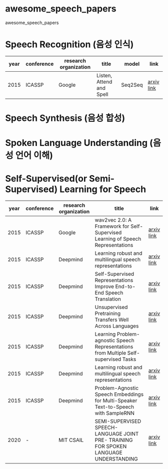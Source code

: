 # awesome_speech_papers
awesome_speech_papers


# Speech Recognition (음성 인식) 
|year|conference|research organization|title|model|link|
|--|--|--|------|---|--|
|2015|ICASSP|Google|Listen, Attend and Spell|Seq2Seq|[arxiv link](https://arxiv.org/pdf/1508.01211)|
 
# Speech Synthesis (음성 합성)

# Spoken Language Understanding (음성 언어 이해)

# Self-Supervised(or Semi-Supervised) Learning for Speech 
|year|conference|research organization|title|link|
|--|--|--|------|--|
|2015|ICASSP|Google|wav2vec 2.0: A Framework for Self-Supervised Learning of Speech Representations|[arxiv link](https://arxiv.org/pdf/1508.01211)|
|2015|ICASSP|Deepmind|Learning robust and multilingual speech representations|[arxiv link](https://arxiv.org/pdf/1508.01211)|
|2015|ICASSP|Deepmind|Self-Supervised Representations Improve End-to-End Speech Translation|[arxiv link](https://arxiv.org/pdf/1508.01211)|
|2015|ICASSP|Deepmind|Unsupervised Pretraining Transfers Well Across Languages|[arxiv link](https://arxiv.org/pdf/1508.01211)|
|2015|ICASSP|Deepmind|Learning Problem-agnostic Speech Representations from Multiple Self-supervised Tasks|[arxiv link](https://arxiv.org/pdf/1508.01211)|
|2015|ICASSP|Deepmind|Learning robust and multilingual speech representations|[arxiv link](https://arxiv.org/pdf/1508.01211)|
|2015|ICASSP|Deepmind|Problem-Agnostic Speech Embeddings for Multi-Speaker Text-to-Speech with SampleRNN|[arxiv link](https://arxiv.org/pdf/1508.01211)|
|2020|-|MIT CSAIL|SEMI-SUPERVISED SPEECH-LANGUAGE JOINT PRE- TRAINING FOR SPOKEN LANGUAGE UNDERSTANDING|[arxiv link](https://arxiv.org/pdf/2010.02295)|
